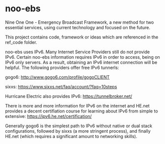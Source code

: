 noo-ebs
=======

Nine One One - Emergency Broadcast Framework, a new method for two essential services, using current technology and focused on the future.

This project contains code, framework or ideas which are referenced in the ref_code folder.

noo-ebs uses IPv6.  Many Internet Service Providers still do not provide IPv6.  Certain noo-ebs information requires IPv6 in order to access, being on IPv6 only servers.  As a result, obtaining an IPv6 internet connection will be helpful.  The following providers offer free IPv6 tunnerls:

gogo6:
http://www.gogo6.com/profile/gogoCLIENT

sixxs:
https://www.sixxs.net/faq/account/?faq=10steps

Hurricane Electric also provides IPv6:
https://tunnelbroker.net/

There is more and more information for IPv6 on the internet and HE.net provides a decent certifiation course for learning about IPv6 from simple to extensive:
https://ipv6.he.net/certification/

Generally gogo6 is the simplest path to IPv6 without native or dual stack configurations, followed by sixxs (a more stringent process), and finally HE.net (which requires a significant amount to networking skills).
